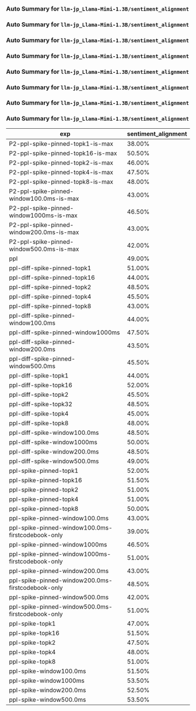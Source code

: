 ### Auto Summary for `llm-jp_Llama-Mimi-1.3B/sentiment_alignment`

### Auto Summary for `llm-jp_Llama-Mimi-1.3B/sentiment_alignment`

### Auto Summary for `llm-jp_Llama-Mimi-1.3B/sentiment_alignment`

### Auto Summary for `llm-jp_Llama-Mimi-1.3B/sentiment_alignment`

### Auto Summary for `llm-jp_Llama-Mimi-1.3B/sentiment_alignment`

### Auto Summary for `llm-jp_Llama-Mimi-1.3B/sentiment_alignment`

### Auto Summary for `llm-jp_Llama-Mimi-1.3B/sentiment_alignment`

### Auto Summary for `llm-jp_Llama-Mimi-1.3B/sentiment_alignment`

<!-- AUTO-GEN: SPLIT TABLE -->
| exp | sentiment_alignment |
| --- | --- |
| P2-ppl-spike-pinned-topk1-is-max | 38.00% |
| P2-ppl-spike-pinned-topk16-is-max | 50.50% |
| P2-ppl-spike-pinned-topk2-is-max | 46.00% |
| P2-ppl-spike-pinned-topk4-is-max | 47.50% |
| P2-ppl-spike-pinned-topk8-is-max | 48.00% |
| P2-ppl-spike-pinned-window100.0ms-is-max | 43.00% |
| P2-ppl-spike-pinned-window1000ms-is-max | 46.50% |
| P2-ppl-spike-pinned-window200.0ms-is-max | 43.00% |
| P2-ppl-spike-pinned-window500.0ms-is-max | 42.00% |
| ppl | 49.00% |
| ppl-diff-spike-pinned-topk1 | 51.00% |
| ppl-diff-spike-pinned-topk16 | 44.00% |
| ppl-diff-spike-pinned-topk2 | 48.50% |
| ppl-diff-spike-pinned-topk4 | 45.50% |
| ppl-diff-spike-pinned-topk8 | 43.00% |
| ppl-diff-spike-pinned-window100.0ms | 44.00% |
| ppl-diff-spike-pinned-window1000ms | 47.50% |
| ppl-diff-spike-pinned-window200.0ms | 43.50% |
| ppl-diff-spike-pinned-window500.0ms | 45.50% |
| ppl-diff-spike-topk1 | 44.00% |
| ppl-diff-spike-topk16 | 52.00% |
| ppl-diff-spike-topk2 | 45.50% |
| ppl-diff-spike-topk32 | 48.50% |
| ppl-diff-spike-topk4 | 45.00% |
| ppl-diff-spike-topk8 | 48.00% |
| ppl-diff-spike-window100.0ms | 48.50% |
| ppl-diff-spike-window1000ms | 50.00% |
| ppl-diff-spike-window200.0ms | 48.50% |
| ppl-diff-spike-window500.0ms | 49.00% |
| ppl-spike-pinned-topk1 | 52.00% |
| ppl-spike-pinned-topk16 | 51.50% |
| ppl-spike-pinned-topk2 | 51.00% |
| ppl-spike-pinned-topk4 | 51.00% |
| ppl-spike-pinned-topk8 | 50.00% |
| ppl-spike-pinned-window100.0ms | 43.00% |
| ppl-spike-pinned-window100.0ms-firstcodebook-only | 39.00% |
| ppl-spike-pinned-window1000ms | 46.50% |
| ppl-spike-pinned-window1000ms-firstcodebook-only | 51.00% |
| ppl-spike-pinned-window200.0ms | 43.00% |
| ppl-spike-pinned-window200.0ms-firstcodebook-only | 48.50% |
| ppl-spike-pinned-window500.0ms | 42.00% |
| ppl-spike-pinned-window500.0ms-firstcodebook-only | 51.00% |
| ppl-spike-topk1 | 47.00% |
| ppl-spike-topk16 | 51.50% |
| ppl-spike-topk2 | 47.50% |
| ppl-spike-topk4 | 48.00% |
| ppl-spike-topk8 | 51.00% |
| ppl-spike-window100.0ms | 51.50% |
| ppl-spike-window1000ms | 53.50% |
| ppl-spike-window200.0ms | 52.50% |
| ppl-spike-window500.0ms | 53.50% |
<!-- AUTO-GEN: SPLIT TABLE -->
